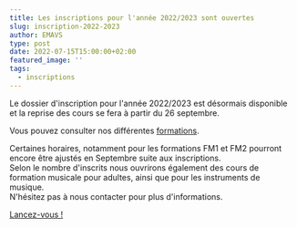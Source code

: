 ```yaml
---
title: Les inscriptions pour l'année 2022/2023 sont ouvertes
slug: inscription-2022-2023
author: EMAVS
type: post
date: 2022-07-15T15:00:00+02:00
featured_image: ''
tags:
  - inscriptions
---
```


Le dossier d'inscription pour l'année 2022/2023 est désormais disponible
et la reprise des cours se fera à partir du 26 septembre.

Vous pouvez consulter nos différentes [formations](/les-enseignements).

Certaines horaires, notamment pour les formations FM1 et FM2 pourront encore être
ajustés en Septembre suite aux inscriptions.  
Selon le nombre d'inscrits nous ouvrirons également des cours de formation musicale
pour adultes, ainsi que pour les instruments de musique.  
N'hésitez pas à nous contacter pour plus d'informations.

[Lancez-vous !](/inscription)
